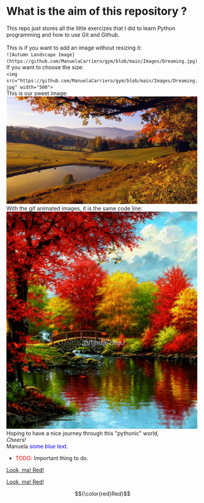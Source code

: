 # What is the aim of this repository ? 
This repo just stores all the little exercizes that I did to learn Python programming and how to use Git and Github. <br />
<br />
This is if you want to add an image without resizing it:
<br />
`![Autumn Landscape Image](https://github.com/ManuelaCarriero/gym/blob/main/Images/Dreaming.jpg)`
<br />
If you want to choose the size:
<br />
`<img src="https://github.com/ManuelaCarriero/gym/blob/main/Images/Dreaming.jpg" width="500">`
<br />
This is our sweet image:
<br />
<img src="https://github.com/ManuelaCarriero/gym/blob/main/Images/Dreaming.jpg" width="500">
<br />
With the gif animated images, it is the same code line: 
<br />
<img src="https://github.com/ManuelaCarriero/gym/blob/main/Images/Autumn.gif" width="500">
<br />
Hoping to have a nice journey through this "pythonic" world, <br />
*Cheers!* <br />
Manuela
<span style="color:blue">some *blue* text</span>.
<style>
r { color: Red }
o { color: Orange }
g { color: Green }
</style>
- <r>TODO:</r> Important thing to do.



<a href="blue">Look, ma! Red!</a>

[Look, ma! Red!](red)

$${\color{red}Red}$$
